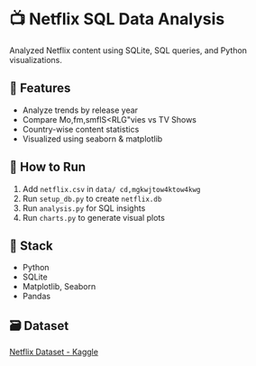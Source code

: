 # 📺 Netflix SQL Data Analysis

Analyzed Netflix content using SQLite, SQL queries, and Python visualizations.

## 📂 Features
- Analyze trends by release year
- Compare Mo,fm,smflS<RLG"vies vs TV Shows
- Country-wise content statistics
- Visualized using seaborn & matplotlib

## 🚀 How to Run
1. Add `netflix.csv` in `data/ cd,mgkwjtow4ktow4kwg`
2. Run `setup_db.py` to create `netflix.db`
3. Run `analysis.py` for SQL insights
4. Run `charts.py` to generate visual plots

## 🧱 Stack
- Python
- SQLite
- Matplotlib, Seaborn
- Pandas

## 🗃️ Dataset
[Netflix Dataset - Kaggle](https://www.kaggle.com/datasets/shivamb/netflix-shows)
